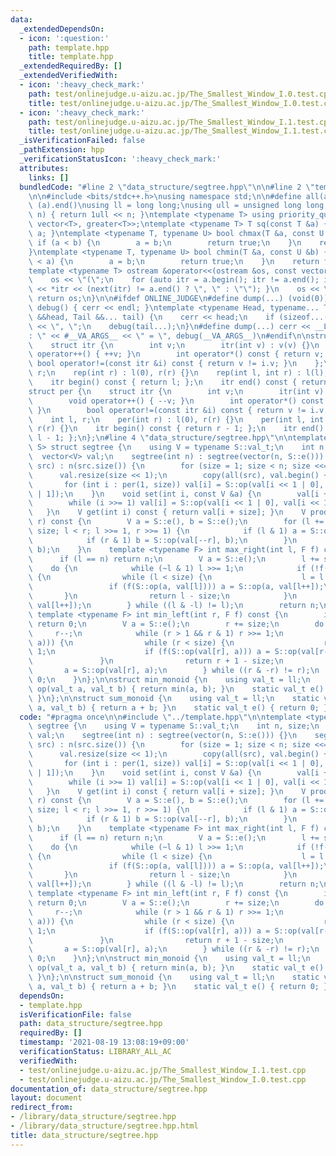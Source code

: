 ```yaml
---
data:
  _extendedDependsOn:
  - icon: ':question:'
    path: template.hpp
    title: template.hpp
  _extendedRequiredBy: []
  _extendedVerifiedWith:
  - icon: ':heavy_check_mark:'
    path: test/onlinejudge.u-aizu.ac.jp/The_Smallest_Window_I.0.test.cpp
    title: test/onlinejudge.u-aizu.ac.jp/The_Smallest_Window_I.0.test.cpp
  - icon: ':heavy_check_mark:'
    path: test/onlinejudge.u-aizu.ac.jp/The_Smallest_Window_I.1.test.cpp
    title: test/onlinejudge.u-aizu.ac.jp/The_Smallest_Window_I.1.test.cpp
  _isVerificationFailed: false
  _pathExtension: hpp
  _verificationStatusIcon: ':heavy_check_mark:'
  attributes:
    links: []
  bundledCode: "#line 2 \"data_structure/segtree.hpp\"\n\n#line 2 \"template.hpp\"\
    \n\n#include <bits/stdc++.h>\nusing namespace std;\n\n#define all(a) (a).begin(),\
    \ (a).end()\nusing ll = long long;\nusing ull = unsigned long long;\null bit(int\
    \ n) { return 1ull << n; }\ntemplate <typename T> using priority_queue_rev = priority_queue<T,\
    \ vector<T>, greater<T>>;\ntemplate <typename T> T sq(const T &a) { return a *\
    \ a; }\ntemplate <typename T, typename U> bool chmax(T &a, const U &b) {\n   \
    \ if (a < b) {\n        a = b;\n        return true;\n    }\n    return false;\n\
    }\ntemplate <typename T, typename U> bool chmin(T &a, const U &b) {\n    if (b\
    \ < a) {\n        a = b;\n        return true;\n    }\n    return false;\n}\n\
    template <typename T> ostream &operator<<(ostream &os, const vector<T> &a) {\n\
    \    os << \"(\";\n    for (auto itr = a.begin(); itr != a.end(); itr++) { os\
    \ << *itr << (next(itr) != a.end() ? \", \" : \"\"); }\n    os << \")\";\n   \
    \ return os;\n}\n\n#ifdef ONLINE_JUDGE\n#define dump(...) (void(0))\n#else\nvoid\
    \ debug() { cerr << endl; }\ntemplate <typename Head, typename... Tail> void debug(Head\
    \ &&head, Tail &&... tail) {\n    cerr << head;\n    if (sizeof...(Tail)) cerr\
    \ << \", \";\n    debug(tail...);\n}\n#define dump(...) cerr << __LINE__ << \"\
    : \" << #__VA_ARGS__ << \" = \", debug(__VA_ARGS__)\n#endif\n\nstruct rep {\n\
    \    struct itr {\n        int v;\n        itr(int v) : v(v) {}\n        void\
    \ operator++() { ++v; }\n        int operator*() const { return v; }\n       \
    \ bool operator!=(const itr &i) const { return v != i.v; }\n    };\n    int l,\
    \ r;\n    rep(int r) : l(0), r(r) {}\n    rep(int l, int r) : l(l), r(r) {}\n\
    \    itr begin() const { return l; };\n    itr end() const { return r; };\n};\n\
    struct per {\n    struct itr {\n        int v;\n        itr(int v) : v(v) {}\n\
    \        void operator++() { --v; }\n        int operator*() const { return v;\
    \ }\n        bool operator!=(const itr &i) const { return v != i.v; }\n    };\n\
    \    int l, r;\n    per(int r) : l(0), r(r) {}\n    per(int l, int r) : l(l),\
    \ r(r) {}\n    itr begin() const { return r - 1; };\n    itr end() const { return\
    \ l - 1; };\n};\n#line 4 \"data_structure/segtree.hpp\"\n\ntemplate <typename\
    \ S> struct segtree {\n    using V = typename S::val_t;\n    int n, size;\n  \
    \  vector<V> val;\n    segtree(int n) : segtree(vector(n, S::e())) {}\n    segtree(vector<V>\
    \ src) : n(src.size()) {\n        for (size = 1; size < n; size <<= 1) {}\n  \
    \      val.resize(size << 1);\n        copy(all(src), val.begin() + size);\n \
    \       for (int i : per(1, size)) val[i] = S::op(val[i << 1 | 0], val[i << 1\
    \ | 1]);\n    }\n    void set(int i, const V &a) {\n        val[i += size] = a;\n\
    \        while (i >>= 1) val[i] = S::op(val[i << 1 | 0], val[i << 1 | 1]);\n \
    \   }\n    V get(int i) const { return val[i + size]; }\n    V prod(int l, int\
    \ r) const {\n        V a = S::e(), b = S::e();\n        for (l += size, r +=\
    \ size; l < r; l >>= 1, r >>= 1) {\n            if (l & 1) a = S::op(a, val[l++]);\n\
    \            if (r & 1) b = S::op(val[--r], b);\n        }\n        return S::op(a,\
    \ b);\n    }\n    template <typename F> int max_right(int l, F f) const {\n  \
    \      if (l == n) return n;\n        V a = S::e();\n        l += size;\n    \
    \    do {\n            while (~l & 1) l >>= 1;\n            if (!f(S::op(a, val[l])))\
    \ {\n                while (l < size) {\n                    l = l << 1;\n   \
    \                 if (f(S::op(a, val[l]))) a = S::op(a, val[l++]);\n         \
    \       }\n                return l - size;\n            }\n            a = S::op(a,\
    \ val[l++]);\n        } while ((l & -l) != l);\n        return n;\n    }\n   \
    \ template <typename F> int min_left(int r, F f) const {\n        if (r == 0)\
    \ return 0;\n        V a = S::e();\n        r += size;\n        do {\n       \
    \     r--;\n            while (r > 1 && r & 1) r >>= 1;\n            if (!f(S::op(val[r],\
    \ a))) {\n                while (r < size) {\n                    r = r << 1 |\
    \ 1;\n                    if (f(S::op(val[r], a))) a = S::op(val[r--], a);\n \
    \               }\n                return r + 1 - size;\n            }\n     \
    \       a = S::op(val[r], a);\n        } while ((r & -r) != r);\n        return\
    \ 0;\n    }\n};\n\nstruct min_monoid {\n    using val_t = ll;\n    static val_t\
    \ op(val_t a, val_t b) { return min(a, b); }\n    static val_t e() { return LLONG_MAX;\
    \ }\n};\n\nstruct sum_monoid {\n    using val_t = ll;\n    static val_t op(val_t\
    \ a, val_t b) { return a + b; }\n    static val_t e() { return 0; }\n};\n"
  code: "#pragma once\n\n#include \"../template.hpp\"\n\ntemplate <typename S> struct\
    \ segtree {\n    using V = typename S::val_t;\n    int n, size;\n    vector<V>\
    \ val;\n    segtree(int n) : segtree(vector(n, S::e())) {}\n    segtree(vector<V>\
    \ src) : n(src.size()) {\n        for (size = 1; size < n; size <<= 1) {}\n  \
    \      val.resize(size << 1);\n        copy(all(src), val.begin() + size);\n \
    \       for (int i : per(1, size)) val[i] = S::op(val[i << 1 | 0], val[i << 1\
    \ | 1]);\n    }\n    void set(int i, const V &a) {\n        val[i += size] = a;\n\
    \        while (i >>= 1) val[i] = S::op(val[i << 1 | 0], val[i << 1 | 1]);\n \
    \   }\n    V get(int i) const { return val[i + size]; }\n    V prod(int l, int\
    \ r) const {\n        V a = S::e(), b = S::e();\n        for (l += size, r +=\
    \ size; l < r; l >>= 1, r >>= 1) {\n            if (l & 1) a = S::op(a, val[l++]);\n\
    \            if (r & 1) b = S::op(val[--r], b);\n        }\n        return S::op(a,\
    \ b);\n    }\n    template <typename F> int max_right(int l, F f) const {\n  \
    \      if (l == n) return n;\n        V a = S::e();\n        l += size;\n    \
    \    do {\n            while (~l & 1) l >>= 1;\n            if (!f(S::op(a, val[l])))\
    \ {\n                while (l < size) {\n                    l = l << 1;\n   \
    \                 if (f(S::op(a, val[l]))) a = S::op(a, val[l++]);\n         \
    \       }\n                return l - size;\n            }\n            a = S::op(a,\
    \ val[l++]);\n        } while ((l & -l) != l);\n        return n;\n    }\n   \
    \ template <typename F> int min_left(int r, F f) const {\n        if (r == 0)\
    \ return 0;\n        V a = S::e();\n        r += size;\n        do {\n       \
    \     r--;\n            while (r > 1 && r & 1) r >>= 1;\n            if (!f(S::op(val[r],\
    \ a))) {\n                while (r < size) {\n                    r = r << 1 |\
    \ 1;\n                    if (f(S::op(val[r], a))) a = S::op(val[r--], a);\n \
    \               }\n                return r + 1 - size;\n            }\n     \
    \       a = S::op(val[r], a);\n        } while ((r & -r) != r);\n        return\
    \ 0;\n    }\n};\n\nstruct min_monoid {\n    using val_t = ll;\n    static val_t\
    \ op(val_t a, val_t b) { return min(a, b); }\n    static val_t e() { return LLONG_MAX;\
    \ }\n};\n\nstruct sum_monoid {\n    using val_t = ll;\n    static val_t op(val_t\
    \ a, val_t b) { return a + b; }\n    static val_t e() { return 0; }\n};"
  dependsOn:
  - template.hpp
  isVerificationFile: false
  path: data_structure/segtree.hpp
  requiredBy: []
  timestamp: '2021-08-19 13:08:19+09:00'
  verificationStatus: LIBRARY_ALL_AC
  verifiedWith:
  - test/onlinejudge.u-aizu.ac.jp/The_Smallest_Window_I.1.test.cpp
  - test/onlinejudge.u-aizu.ac.jp/The_Smallest_Window_I.0.test.cpp
documentation_of: data_structure/segtree.hpp
layout: document
redirect_from:
- /library/data_structure/segtree.hpp
- /library/data_structure/segtree.hpp.html
title: data_structure/segtree.hpp
---
```

